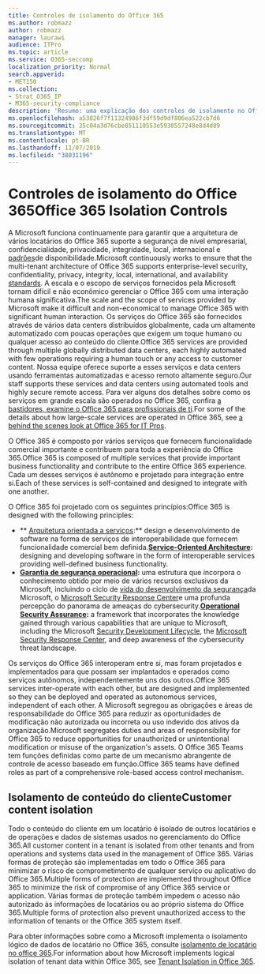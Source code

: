 ```yaml
---
title: Controles de isolamento do Office 365
ms.author: robmazz
author: robmazz
manager: laurawi
audience: ITPro
ms.topic: article
ms.service: O365-seccomp
localization_priority: Normal
search.appverid:
- MET150
ms.collection:
- Strat_O365_IP
- M365-security-compliance
description: 'Resumo: uma explicação dos controles de isolamento no Office 365.'
ms.openlocfilehash: a53826f7f11324986f3df59d9df806ea522cb7d6
ms.sourcegitcommit: 35c04a3d76cbe851110553e5930557248e8d4d89
ms.translationtype: MT
ms.contentlocale: pt-BR
ms.lasthandoff: 11/07/2019
ms.locfileid: "38031196"
---
```

# <a name="office-365-isolation-controls"></a><span data-ttu-id="16f4f-103">Controles de isolamento do Office 365</span><span class="sxs-lookup"><span data-stu-id="16f4f-103">Office 365 Isolation Controls</span></span> 

<span data-ttu-id="16f4f-104">A Microsoft funciona continuamente para garantir que a arquitetura de vários locatários do Office 365 suporte a segurança de nível empresarial, confidencialidade, privacidade, integridade, local, internacional e [padrões](https://www.microsoft.com/TrustCenter/Compliance?service=Office#Icons)de disponibilidade.</span><span class="sxs-lookup"><span data-stu-id="16f4f-104">Microsoft continuously works to ensure that the multi-tenant architecture of Office 365 supports enterprise-level security, confidentiality, privacy, integrity, local, international, and availability [standards](https://www.microsoft.com/TrustCenter/Compliance?service=Office#Icons).</span></span> <span data-ttu-id="16f4f-105">A escala e o escopo de serviços fornecidos pela Microsoft tornam difícil e não econômico gerenciar o Office 365 com uma interação humana significativa.</span><span class="sxs-lookup"><span data-stu-id="16f4f-105">The scale and the scope of services provided by Microsoft make it difficult and non-economical to manage Office 365 with significant human interaction.</span></span> <span data-ttu-id="16f4f-106">Os serviços do Office 365 são fornecidos através de vários data centers distribuídos globalmente, cada um altamente automatizado com poucas operações que exigem um toque humano ou qualquer acesso ao conteúdo do cliente.</span><span class="sxs-lookup"><span data-stu-id="16f4f-106">Office 365 services are provided through multiple globally distributed data centers, each highly automated with few operations requiring a human touch or any access to customer content.</span></span> <span data-ttu-id="16f4f-107">Nossa equipe oferece suporte a esses serviços e data centers usando ferramentas automatizadas e acesso remoto altamente seguro.</span><span class="sxs-lookup"><span data-stu-id="16f4f-107">Our staff supports these services and data centers using automated tools and highly secure remote access.</span></span> <span data-ttu-id="16f4f-108">Para ver alguns dos detalhes sobre como os serviços em grande escala são operados no Office 365, confira [a bastidores, examine o Office 365 para profissionais de ti](https://channel9.msdn.com/Events/SharePoint-Conference/2014/SPC202).</span><span class="sxs-lookup"><span data-stu-id="16f4f-108">For some of the details about how large-scale services are operated in Office 365, see [a behind the scenes look at Office 365 for IT Pros](https://channel9.msdn.com/Events/SharePoint-Conference/2014/SPC202).</span></span>

<span data-ttu-id="16f4f-109">O Office 365 é composto por vários serviços que fornecem funcionalidade comercial importante e contribuem para toda a experiência do Office 365.</span><span class="sxs-lookup"><span data-stu-id="16f4f-109">Office 365 is composed of multiple services that provide important business functionality and contribute to the entire Office 365 experience.</span></span> <span data-ttu-id="16f4f-110">Cada um desses serviços é autônomo e projetado para integração entre si.</span><span class="sxs-lookup"><span data-stu-id="16f4f-110">Each of these services is self-contained and designed to integrate with one another.</span></span>

<span data-ttu-id="16f4f-111">O Office 365 foi projetado com os seguintes princípios:</span><span class="sxs-lookup"><span data-stu-id="16f4f-111">Office 365 is designed with the following principles:</span></span>

 - <span data-ttu-id="16f4f-112">\*\* [Arquitetura orientada a serviços](https://msdn.microsoft.com/library/aa480021.aspx):\*\* design e desenvolvimento de software na forma de serviços de interoperabilidade que fornecem funcionalidade comercial bem definida.</span><span class="sxs-lookup"><span data-stu-id="16f4f-112">**[Service-Oriented Architecture](https://msdn.microsoft.com/library/aa480021.aspx):** designing and developing software in the form of interoperable services providing well-defined business functionality.</span></span>
 - <span data-ttu-id="16f4f-113">**[Garantia de segurança operacional](https://www.microsoft.com/download/details.aspx?id=40872):** uma estrutura que incorpora o conhecimento obtido por meio de vários recursos exclusivos da Microsoft, incluindo o ciclo de [vida do desenvolvimento da segurança](https://www.microsoft.com/sdl/default.aspx)da Microsoft, o [Microsoft Security Response Center](https://technet.microsoft.com/library/dn440717.aspx)e uma profunda percepção do panorama de ameaças do cybersecurity.</span><span class="sxs-lookup"><span data-stu-id="16f4f-113">**[Operational Security Assurance](https://www.microsoft.com/download/details.aspx?id=40872):** a framework that incorporates the knowledge gained through various capabilities that are unique to Microsoft, including the Microsoft [Security Development Lifecycle](https://www.microsoft.com/sdl/default.aspx), the [Microsoft Security Response Center](https://technet.microsoft.com/library/dn440717.aspx), and deep awareness of the cybersecurity threat landscape.</span></span>

<span data-ttu-id="16f4f-114">Os serviços do Office 365 interoperam entre si, mas foram projetados e implementados para que possam ser implantados e operados como serviços autônomos, independentemente uns dos outros.</span><span class="sxs-lookup"><span data-stu-id="16f4f-114">Office 365 services inter-operate with each other, but are designed and implemented so they can be deployed and operated as autonomous services, independent of each other.</span></span> <span data-ttu-id="16f4f-115">A Microsoft segregou as obrigações e áreas de responsabilidade do Office 365 para reduzir as oportunidades de modificação não autorizada ou incorreta ou uso indevido dos ativos da organização.</span><span class="sxs-lookup"><span data-stu-id="16f4f-115">Microsoft segregates duties and areas of responsibility for Office 365 to reduce opportunities for unauthorized or unintentional modification or misuse of the organization's assets.</span></span> <span data-ttu-id="16f4f-116">O Office 365 Teams tem funções definidas como parte de um mecanismo abrangente de controle de acesso baseado em função.</span><span class="sxs-lookup"><span data-stu-id="16f4f-116">Office 365 teams have defined roles as part of a comprehensive role-based access control mechanism.</span></span>

## <a name="customer-content-isolation"></a><span data-ttu-id="16f4f-117">Isolamento de conteúdo do cliente</span><span class="sxs-lookup"><span data-stu-id="16f4f-117">Customer content isolation</span></span>

<span data-ttu-id="16f4f-118">Todo o conteúdo do cliente em um locatário é isolado de outros locatários e de operações e dados de sistemas usados no gerenciamento do Office 365.</span><span class="sxs-lookup"><span data-stu-id="16f4f-118">All customer content in a tenant is isolated from other tenants and from operations and systems data used in the management of Office 365.</span></span> <span data-ttu-id="16f4f-119">Várias formas de proteção são implementadas em todo o Office 365 para minimizar o risco de comprometimento de qualquer serviço ou aplicativo do Office 365.</span><span class="sxs-lookup"><span data-stu-id="16f4f-119">Multiple forms of protection are implemented throughout Office 365 to minimize the risk of compromise of any Office 365 service or application.</span></span> <span data-ttu-id="16f4f-120">Várias formas de proteção também impedem o acesso não autorizado às informações de locatários ou ao próprio sistema do Office 365.</span><span class="sxs-lookup"><span data-stu-id="16f4f-120">Multiple forms of protection also prevent unauthorized access to the information of tenants or the Office 365 system itself.</span></span>

<span data-ttu-id="16f4f-121">Para obter informações sobre como a Microsoft implementa o isolamento lógico de dados de locatário no Office 365, consulte [isolamento de locatário no office 365](office-365-tenant-isolation-overview.md).</span><span class="sxs-lookup"><span data-stu-id="16f4f-121">For information about how Microsoft implements logical isolation of tenant data within Office 365, see [Tenant Isolation in Office 365](office-365-tenant-isolation-overview.md).</span></span>
